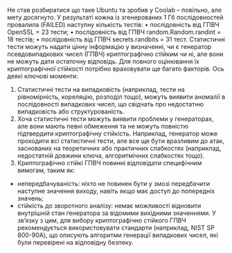 Не став розбиратися що таке Ubuntu та зробив у Coolab – повільно, але мету досягнуто. 
У результаті кожна із згенерованих 1 Гб послідовностей провалила (FAILED) наступну кількість тестів:
•	послідовність від ГПВЧ OpenSSL  =  23 тести;
•	послідовність від ГПВЧ random.Random.randint = 18 тестів;
•	послідовність від ГПВЧ secrets.randbits =  31 тест.
Статистичні тести можуть надати цінну інформацію у визначенні, чи є генератор псевдовипадкових чисел (ГПВЧ) криптографічно стійким чи ні, але вони не можуть дати остаточну відповідь. Для повного оцінювання їх криптографічної стійкості потрібно враховувати ще багато факторів. Ось деякі ключові моменти:
1.	Статистичні тести на випадковість (наприклад, тести на рівномірність, кореляцію, розподіл тощо), можуть виявити аномалії в послідовності випадкових чисел, що свідчать про недостатню випадковість або структурованість.
2.	Хоча статистичні тести можуть виявити проблеми у генераторах, але вони мають певні обмеження та не можуть повністю підтвердити криптографічну стійкість. Наприклад, генератор може проходити всі статистичні тести, але все ще бути вразливим до атак, заснованих на теоретичних або практичних слабкостях (наприклад, недостатній довжини ключа, алгоритмічних слабкостях тощо).
3.	Криптографічно стійкі ГПВЧ повинні відповідати специфічним вимогам, таким як:
-	непередбачуваність: ніхто не повинен бути у змозі передбачити наступне значення виходу, навіть якщо має доступ до попередніх значень;
-	стійкість до зворотного аналізу: немає можливості відновити внутрішній стан генератора за відомими вихідними значеннями.
У зв’язку з цим, для вибору криптографічно стійкого ГПВЧ рекомендується використовувати стандарти (наприклад, NIST SP 800-90A), що описують алгоритми генерації випадкових чисел, які були перевірені на відповідну безпеку.
